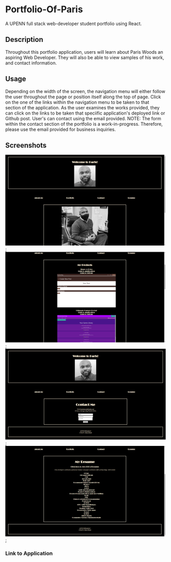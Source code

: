# Portfolio-Of-Paris
A UPENN full stack web-developer student portfolio using React. 

## Description
Throughout this portfolio application, users will learn about Paris Woods an aspiring Web Developer. They will also be able to view samples of his work, and contact information.

## Usage
Depending on the width of the screen, the navigation menu will either follow the user throughout the page or position itself along the top of page. Click on the one of the links within the navigation menu to be taken to that section of the application. As the user examines the works provided, they can click on the links to be taken that speciific application's deployed link or Github post. User's can contact using the email provided. NOTE: The form within the contact section of the portfolio is a work-in-progress. Therefore, please use the email provided for business inquiries.

## Screenshots
![alt text](./src/assets/images/image.png);
![alt text](./src/assets/images/image-0.png);
![alt text](./src/assets/images/image-1.png);
![alt text](./src/assets/images/image-2.png);

### Link to Application
